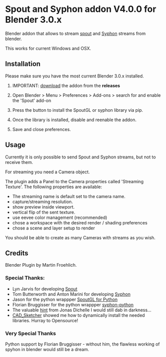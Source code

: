 # Spout and Syphon addon V4.0.0 for Blender 3.0.x

Blender addon that allows to stream [spout](http://spout.zeal.co/) and [Syphon](https://syphon.github.io/) streams from blender.

This works for current Windows and OSX.

## Installation

Please make sure you have the most current Blender 3.0.x installed.

1. IMPORTANT: [download](https://github.com/maybites/blender.script.spout/releases) the addon from the **releases**

2. Open Blender > Menu >  Preferences > Add-ons > search for and enable the 'Spout' add-on  

3. Press the button to install the SpoutGL or syphon library via pip.

4. Once the library is installed, disable and reenable the addon.

5. Save and close preferences.

## Usage

Currently it is only possible to send Spout and Syphon streams, but not to receive them.

For streaming you need a Camera object.

The plugin adds a Panel to the Camera properties called 'Streaming Texture'. The following properties are available:

* The streaming name is default set to the camera name.
* capture/streaming resolution.
* show preview inside viewport.
* vertical flip of the sent texture.
* use eevee color management (recommended)
* chose a workspace with the desired render / shading preferences
* chose a scene and layer setup to render

You should be able to create as many Cameras with streams as you wish.

## Credits

Blender Plugin by Martin Froehlich.

### Special Thanks:

* Lyn Jarvis for developing [Spout](http://spout.zeal.co/)
* Tom Butterworth and Anton Marini  for developing [Syphon](https://syphon.github.io/)
* Jason for the python wrappper [SpoutGL for Python](https://github.com/jlai/Python-SpoutGL) 
* Florian Bruggisser for the python wrappper [syphon-python](https://github.com/cansik/syphon-python)
* The valuable [hint](https://docs.blender.org/api/master/gpu.html#rendering-the-3d-view-into-a-texture) from Jonas Dichelle I would still dab in darkness...
* [CAD_Sketcher](https://github.com/hlorus/CAD_Sketcher) showed me how to dynamically install the needed libraries. Hurray to Opensource!

### Very Special Thanks

Python support by Florian Bruggisser - without him, the flawless working of spyhon in blender would still be a dream.
